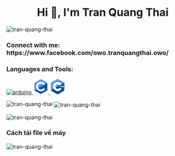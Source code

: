 <h1 align="center">Hi 👋, I'm Tran Quang Thai</h1>

<p align="left"> <img src="https://komarev.com/ghpvc/?username=tran-quang-thai&label=Profile%20views&color=0e75b6&style=flat" alt="tran-quang-thai" /> </p>

<h3 align="left">Connect with me: https://www.facebook.com/owo.tranquangthai.owo/</h3>
<p align="left">
</p>

<h3 align="left">Languages and Tools:</h3>
<p align="left"> <a href="https://www.arduino.cc/" target="_blank" rel="noreferrer"> <img src="https://cdn.worldvectorlogo.com/logos/arduino-1.svg" alt="arduino" width="40" height="40"/> </a> <a href="https://www.cprogramming.com/" target="_blank" rel="noreferrer"> <img src="https://raw.githubusercontent.com/devicons/devicon/master/icons/c/c-original.svg" alt="c" width="40" height="40"/> </a> <a href="https://www.w3schools.com/cpp/" target="_blank" rel="noreferrer"> <img src="https://raw.githubusercontent.com/devicons/devicon/master/icons/cplusplus/cplusplus-original.svg" alt="cplusplus" width="40" height="40"/> </a> </p>

<p><img align="left" src="https://github-readme-stats.vercel.app/api/top-langs?username=tran-quang-thai&show_icons=true&locale=en&layout=compact" alt="tran-quang-thai" /></p>

<p>&nbsp;<img align="center" src="https://github-readme-stats.vercel.app/api?username=tran-quang-thai&show_icons=true&locale=en" alt="tran-quang-thai" /></p>

<p><img align="center" src="https://github-readme-streak-stats.herokuapp.com/?user=tran-quang-thai&" alt="tran-quang-thai" /></p>
<h3 align="left">Cách tải file về máy</h3>
<img align="center" src="https://private-user-images.githubusercontent.com/106393765/313052803-229e9e75-3ad7-42f6-a520-9e01ad5abdc8.png?jwt=eyJhbGciOiJIUzI1NiIsInR5cCI6IkpXVCJ9.eyJpc3MiOiJnaXRodWIuY29tIiwiYXVkIjoicmF3LmdpdGh1YnVzZXJjb250ZW50LmNvbSIsImtleSI6ImtleTUiLCJleHAiOjE3MTA0NzE4MjIsIm5iZiI6MTcxMDQ3MTUyMiwicGF0aCI6Ii8xMDYzOTM3NjUvMzEzMDUyODAzLTIyOWU5ZTc1LTNhZDctNDJmNi1hNTIwLTllMDFhZDVhYmRjOC5wbmc_WC1BbXotQWxnb3JpdGhtPUFXUzQtSE1BQy1TSEEyNTYmWC1BbXotQ3JlZGVudGlhbD1BS0lBVkNPRFlMU0E1M1BRSzRaQSUyRjIwMjQwMzE1JTJGdXMtZWFzdC0xJTJGczMlMkZhd3M0X3JlcXVlc3QmWC1BbXotRGF0ZT0yMDI0MDMxNVQwMjU4NDJaJlgtQW16LUV4cGlyZXM9MzAwJlgtQW16LVNpZ25hdHVyZT01NjUzN2Q4MzU4ZGEyODVkZDljZjgxMjUzZDZkYmFjZDQzNDJmMDBiZmU0ZjFiOGM0OTY4ODhkNWM3ZWVlMTRiJlgtQW16LVNpZ25lZEhlYWRlcnM9aG9zdCZhY3Rvcl9pZD0wJmtleV9pZD0wJnJlcG9faWQ9MCJ9.t74SkDVCrTslP8d2FUijXoKUDzjC8TrHZ7aPgSSb30E" alt="tran-quang-thai" />
